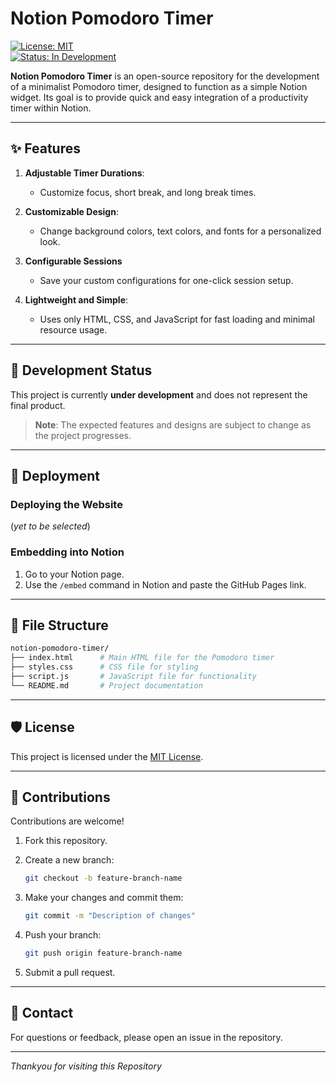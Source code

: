 # Notion Pomodoro Timer  

[![License: MIT](https://img.shields.io/badge/License-MIT-blue.svg)](LICENSE)  
[![Status: In Development](https://img.shields.io/badge/Status-In%20Development-orange)](https://github.com/yourusername/notion-pomodoro-timer)

**Notion Pomodoro Timer** is an open-source repository for the development of a minimalist Pomodoro timer, designed to function as a simple Notion widget. Its goal is to provide quick and easy integration of a productivity timer within Notion.  

---

## ✨ Features  

1. **Adjustable Timer Durations**:  
   - Customize focus, short break, and long break times.  

2. **Customizable Design**:  
   - Change background colors, text colors, and fonts for a personalized look.  
  
3. **Configurable Sessions**  
   - Save your custom configurations for one-click session setup.  

4. **Lightweight and Simple**:  
   - Uses only HTML, CSS, and JavaScript for fast loading and minimal resource usage.  

---

## 🚧 Development Status  

This project is currently **under development** and does not represent the final product.  
> **Note**: The expected features and designs are subject to change as the project progresses.  

---

## 🚀 Deployment  

### Deploying the Website

(_yet to be selected_)

### Embedding into Notion  

1. Go to your Notion page.  
2. Use the `/embed` command in Notion and paste the GitHub Pages link.  

---

## 📂 File Structure  

   ```bash
   notion-pomodoro-timer/
   ├── index.html      # Main HTML file for the Pomodoro timer
   ├── styles.css      # CSS file for styling
   ├── script.js       # JavaScript file for functionality
   └── README.md       # Project documentation
   ```

---

## 🛡️ License  

This project is licensed under the [MIT License](LICENSE).  

---

## 📢 Contributions  

Contributions are welcome!  

1. Fork this repository.  
2. Create a new branch:  

   ```bash
   git checkout -b feature-branch-name
   ```

3. Make your changes and commit them:  

   ```bash
   git commit -m "Description of changes"
   ```

4. Push your branch:  

   ```bash
   git push origin feature-branch-name
   ```

5. Submit a pull request.  

---

## 💬 Contact  

For questions or feedback, please open an issue in the repository.  

---

_*Thankyou* for visiting this Repository_
